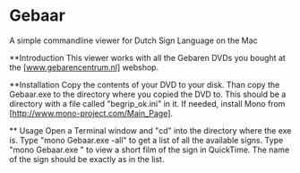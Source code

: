 Gebaar
======

A simple commandline viewer for Dutch Sign Language on the Mac

**Introduction
This viewer works with all the Gebaren DVDs you bought at the [www.gebarencentrum.nl] webshop. 

**Installation
Copy the contents of your DVD to your disk. Than copy the Gebaar.exe to the directory where you copied the DVD to. 
This should be a directory with a file called "begrip_ok.ini" in it.
If needed, install Mono from [http://www.mono-project.com/Main_Page].

** Usage
Open a Terminal window and "cd" into the directory where the exe is. 
Type "mono Gebaar.exe -all" to get a list of all the available signs. 
Type "mono Gebaar.exe <sign>" to view a short film of the sign in QuickTime. The name of the sign should be exactly as in 
the list.


